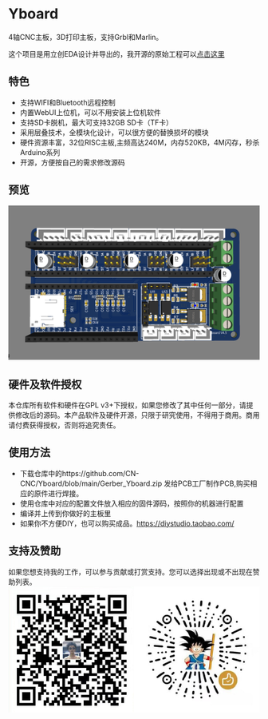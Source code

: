 # Yboard
4轴CNC主板，3D打印主板，支持Grbl和Marlin。  

这个项目是用立创EDA设计并导出的，我开源的原始工程可以[点击这里](https://oshwhub.com/renyufei/xie-zi-ji-diao-ke-ji_copy_copy_copy_copy_copy_copy_copy)

## 特色
- 支持WIFI和Bluetooth远程控制
- 内置WebUI上位机，可以不用安装上位机软件
- 支持SD卡脱机，最大可支持32GB SD卡（TF卡）
- 采用层叠技术，全模块化设计，可以很方便的替换损坏的模块
- 硬件资源丰富，32位RISC主板,主频高达240M，内存520KB，4M闪存，秒杀Arduino系列
- 开源，方便按自己的需求修改源码

## 预览
![3d](./images/3d.png)

## 硬件及软件授权
本仓库所有软件和硬件在GPL v3+下授权，如果您修改了其中任何一部分，请提供修改后的源码。本产品软件及硬件开源，只限于研究使用，不得用于商用。商用请付费获得授权，否则将追究责任。

## 使用方法
- 下载仓库中的https://github.com/CN-CNC/Yboard/blob/main/Gerber_Yboard.zip 发给PCB工厂制作PCB,购买相应的原件进行焊接。
- 使用仓库中对应的配置文件放入相应的固件源码，按照你的机器进行配置
- 编译并上传到你做好的主板里
- 如果你不方便DIY，也可以购买成品。https://diystudio.taobao.com/

## 支持及赞助
如果您想支持我的工作，可以参与贡献或打赏支持。您可以选择出现或不出现在赞助列表。
<br>
<img src="./donate/alipay.jpg" width="50%" style="float:left">
<img src="./donate/wechatpay.jpg" width="50%" style="float:left">

